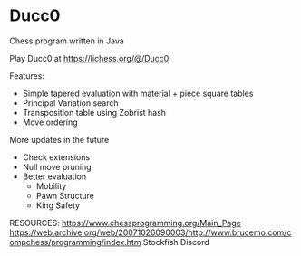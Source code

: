 # Ducc0
Chess program written in Java

Play Ducc0 at https://lichess.org/@/Ducc0

Features:
  - Simple tapered evaluation with material + piece square tables
  - Principal Variation search
  - Transposition table using Zobrist hash
  - Move ordering

More updates in the future
  - Check extensions
  - Null move pruning
  - Better evaluation
      - Mobility
      - Pawn Structure
      - King Safety

RESOURCES:
https://www.chessprogramming.org/Main_Page
https://web.archive.org/web/20071026090003/http://www.brucemo.com/compchess/programming/index.htm
Stockfish Discord
